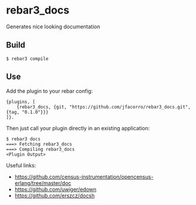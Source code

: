rebar3_docs
=====

Generates nice looking documentation

Build
-----

    $ rebar3 compile

Use
---

Add the plugin to your rebar config:

    {plugins, [
        {rebar3_docs, {git, "https://github.com/jfacorro/rebar3_docs.git", {tag, "0.1.0"}}}
    ]}.

Then just call your plugin directly in an existing application:

    $ rebar3 docs
    ===> Fetching rebar3_docs
    ===> Compiling rebar3_docs
    <Plugin Output>

Useful links:

- https://github.com/census-instrumentation/opencensus-erlang/tree/master/doc
- https://github.com/uwiger/edown
- https://github.com/erszcz/docsh
